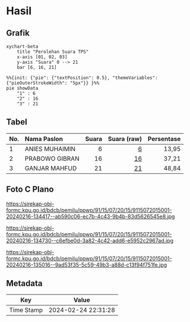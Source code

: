# Hasil

## Grafik

```mermaid
xychart-beta
    title "Perolehan Suara TPS"
    x-axis [01, 02, 03]
    y-axis "Suara" 0 --> 21
    bar [6, 16, 21]
```

```mermaid
%%{init: {"pie": {"textPosition": 0.5}, "themeVariables": {"pieOuterStrokeWidth": "5px"}} }%%
pie showData
    "1" : 6
    "2" : 16
    "3" : 21
```

## Tabel

| No. | Nama Paslon    | Suara | Suara (raw) | Persentase |
|:--- |:-------------- | -----:| -----------:| ----------:|
| 1   | ANIES MUHAIMIN | 6     | [6][p-1]    | 13,95      |
| 2   | PRABOWO GIBRAN | 16    | [16][p-2]   | 37,21      |
| 3   | GANJAR MAHFUD  | 21    | [21][p-3]   | 48,84      |


[p-1]: https://github.com/gigit-pemilu/pemilu-2024-91-papua/blob/main/pilpres/hitung-suara/sub/91-papua/sub/15-waropen/sub/07-risei-sayati/sub/2015-waghare/sub/001-tps/sub/paslon-1.txt
[p-2]: https://github.com/gigit-pemilu/pemilu-2024-91-papua/blob/main/pilpres/hitung-suara/sub/91-papua/sub/15-waropen/sub/07-risei-sayati/sub/2015-waghare/sub/001-tps/sub/paslon-2.txt
[p-3]: https://github.com/gigit-pemilu/pemilu-2024-91-papua/blob/main/pilpres/hitung-suara/sub/91-papua/sub/15-waropen/sub/07-risei-sayati/sub/2015-waghare/sub/001-tps/sub/paslon-3.txt

## Foto C Plano

https://sirekap-obj-formc.kpu.go.id/bdcb/pemilu/ppwp/91/15/07/20/15/9115072015001-20240216-134417--ab590c06-ec7b-4c43-9b4b-83d5626545e8.jpg

https://sirekap-obj-formc.kpu.go.id/bdcb/pemilu/ppwp/91/15/07/20/15/9115072015001-20240216-134730--c6efbe0d-3a82-4c42-add6-e5952c2967ad.jpg

https://sirekap-obj-formc.kpu.go.id/bdcb/pemilu/ppwp/91/15/07/20/15/9115072015001-20240216-135016--9ad53f35-5c59-49b3-a88d-c13f94f751fe.jpg


## Metadata

| Key        | Value               |
| ---------- | ------------------- |
| Time Stamp | 2024-02-24 22:31:28 |



